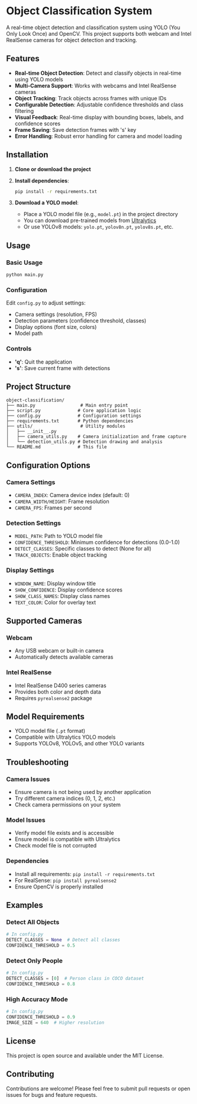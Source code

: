 # Object Classification System

A real-time object detection and classification system using YOLO (You Only Look Once) and OpenCV. This project supports both webcam and Intel RealSense cameras for object detection and tracking.

## Features

- **Real-time Object Detection**: Detect and classify objects in real-time using YOLO models
- **Multi-Camera Support**: Works with webcams and Intel RealSense cameras
- **Object Tracking**: Track objects across frames with unique IDs
- **Configurable Detection**: Adjustable confidence thresholds and class filtering
- **Visual Feedback**: Real-time display with bounding boxes, labels, and confidence scores
- **Frame Saving**: Save detection frames with 's' key
- **Error Handling**: Robust error handling for camera and model loading

## Installation

1. **Clone or download the project**
2. **Install dependencies**:
   ```bash
   pip install -r requirements.txt
   ```

3. **Download a YOLO model**:
   - Place a YOLO model file (e.g., `model.pt`) in the project directory
   - You can download pre-trained models from [Ultralytics](https://github.com/ultralytics/ultralytics)
   - Or use YOLOv8 models: `yolo.pt`, `yolov8n.pt`, `yolov8s.pt`, etc.

## Usage

### Basic Usage
```bash
python main.py
```

### Configuration
Edit `config.py` to adjust settings:
- Camera settings (resolution, FPS)
- Detection parameters (confidence threshold, classes)
- Display options (font size, colors)
- Model path

### Controls
- **'q'**: Quit the application
- **'s'**: Save current frame with detections

## Project Structure

```
object-classification/
├── main.py                 # Main entry point
├── script.py              # Core application logic
├── config.py              # Configuration settings
├── requirements.txt       # Python dependencies
├── utils/                  # Utility modules
│   ├── __init__.py
│   ├── camera_utils.py    # Camera initialization and frame capture
│   └── detection_utils.py # Detection drawing and analysis
└── README.md              # This file
```

## Configuration Options

### Camera Settings
- `CAMERA_INDEX`: Camera device index (default: 0)
- `CAMERA_WIDTH/HEIGHT`: Frame resolution
- `CAMERA_FPS`: Frames per second

### Detection Settings
- `MODEL_PATH`: Path to YOLO model file
- `CONFIDENCE_THRESHOLD`: Minimum confidence for detections (0.0-1.0)
- `DETECT_CLASSES`: Specific classes to detect (None for all)
- `TRACK_OBJECTS`: Enable object tracking

### Display Settings
- `WINDOW_NAME`: Display window title
- `SHOW_CONFIDENCE`: Display confidence scores
- `SHOW_CLASS_NAMES`: Display class names
- `TEXT_COLOR`: Color for overlay text

## Supported Cameras

### Webcam
- Any USB webcam or built-in camera
- Automatically detects available cameras

### Intel RealSense
- Intel RealSense D400 series cameras
- Provides both color and depth data
- Requires `pyrealsense2` package

## Model Requirements

- YOLO model file (`.pt` format)
- Compatible with Ultralytics YOLO models
- Supports YOLOv8, YOLOv5, and other YOLO variants

## Troubleshooting

### Camera Issues
- Ensure camera is not being used by another application
- Try different camera indices (0, 1, 2, etc.)
- Check camera permissions on your system

### Model Issues
- Verify model file exists and is accessible
- Ensure model is compatible with Ultralytics
- Check model file is not corrupted

### Dependencies
- Install all requirements: `pip install -r requirements.txt`
- For RealSense: `pip install pyrealsense2`
- Ensure OpenCV is properly installed

## Examples

### Detect All Objects
```python
# In config.py
DETECT_CLASSES = None  # Detect all classes
CONFIDENCE_THRESHOLD = 0.5
```

### Detect Only People
```python
# In config.py
DETECT_CLASSES = [0]  # Person class in COCO dataset
CONFIDENCE_THRESHOLD = 0.8
```

### High Accuracy Mode
```python
# In config.py
CONFIDENCE_THRESHOLD = 0.9
IMAGE_SIZE = 640  # Higher resolution
```

## License

This project is open source and available under the MIT License.

## Contributing

Contributions are welcome! Please feel free to submit pull requests or open issues for bugs and feature requests.